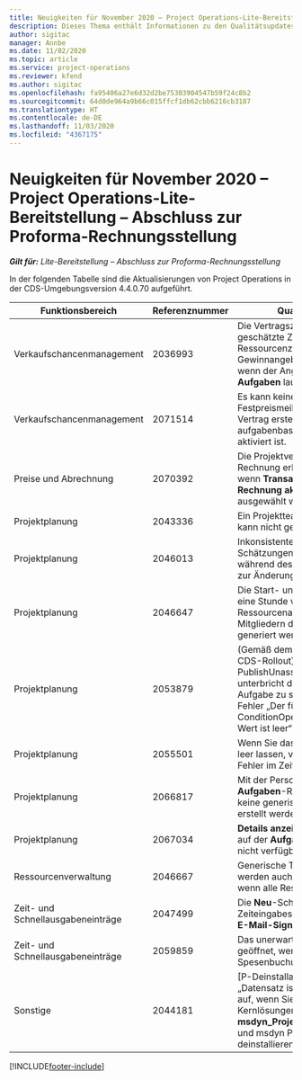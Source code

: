 ```yaml
---
title: Neuigkeiten für November 2020 – Project Operations-Lite-Bereitstellung – Abschluss zur Proforma-Rechnungsstellung
description: Dieses Thema enthält Informationen zu den Qualitätsupdates, die in der Version von Project Operations-Lite-Bereitstellung – Abschluss zur Proforma-Rechnungsstellung vom November 2020 verfügbar sind.
author: sigitac
manager: Annbe
ms.date: 11/02/2020
ms.topic: article
ms.service: project-operations
ms.reviewer: kfend
ms.author: sigitac
ms.openlocfilehash: fa95406a27e6d32d2be75303904547b59f24c8b2
ms.sourcegitcommit: 64d0de964a9b66c015ffcf1db62cbb6216cb3187
ms.translationtype: HT
ms.contentlocale: de-DE
ms.lasthandoff: 11/03/2020
ms.locfileid: "4367175"
---
```

# <a name="whats-new-november-2020---project-operations-lite-deployment---deal-to-proforma-invoicing"></a>Neuigkeiten für November 2020 – Project Operations-Lite-Bereitstellung – Abschluss zur Proforma-Rechnungsstellung

_**Gilt für:** Lite-Bereitstellung – Abschluss zur Proforma-Rechnungsstellung_

In der folgenden Tabelle sind die Aktualisierungen von Project Operations in der CDS-Umgebungsversion 4.4.0.70 aufgeführt.

| Funktionsbereich                 | Referenznummer | Qualitätsupdate                                                                                                                                                                    |
|------------------------------|------------------|-----------------------------------------------------------------------------------------------------------------------------------------------------------------------------------|
|   Verkaufschancenmanagement       | 2036993          | Die Vertragszeilen für die geschätzte Zeilen- und Ressourcenzuweisung werden bei Gewinnangeboten aktualisiert, wenn der Angebotszeilentyp **Alle Aufgaben** lautet.                                                 |
|   Verkaufschancenmanagement       | 2071514          | Es kann keine Rechnung für einen Festpreismeilenstein für einen Vertrag erstellt werden, für den die aufgabenbasierte Abrechnung aktiviert ist.                                                                          |
| Preise und Abrechnung          | 2070392          | Die Projektvertragszeilen auf der Rechnung erhöhen sich jedes Mal, wenn **Transaktionen für Rechnung aktualisieren** ausgewählt wird.                                                                       |
| Projektplanung             | 2043336          | Ein Projektteammitgliedsdatensatz kann nicht gelöscht werden.                                                                                                                                    |
| Projektplanung             | 2046013          | Inkonsistentes Verhalten für Schätzungen von Tag-Spalten während des Ladens im Vergleich zur Änderung des Zeitphasentyps.                                                                                   |
| Projektplanung             | 2046647          | Die Start- und Endzeiten sind um eine Stunde verschoben, wenn Ressourcenanforderungen von Mitgliedern des Projektteams generiert werden.                                                                      |
| Projektplanung             | 2053879          | (Gemäß dem bevorstehenden CDS-Rollout) PublishUnassignedAssignments unterbricht den Versuch, eine Aufgabe zu speichern, wenn der Fehler „Der für ConditionOperator.In übergebene Wert ist leer“ angezeigt wird. |
| Projektplanung             | 2055501          | Wenn Sie das **Projektstartdatum** leer lassen, verursacht dies einen Fehler im Zeitplan.                                                                                                      |
| Projektplanung             | 2066817          | Mit der Personenauswahl auf der **Aufgaben**-Registerkarte kann keine generische Ressource erstellt werden.                                                                                               |
| Projektplanung             | 2067034          | **Details anzeigen**-Schaltfläche ist auf der **Aufgabendetails**-Seite nicht verfügbar.                                                                                                         |
| Ressourcenverwaltung          | 2046667          | Generische Teammitglieder werden auch dann nicht gelöscht, wenn alle Ressourcen erfüllt sind.                                                                                                     |
| Zeit- und Schnellausgabeneinträge | 2047499          | Die **Neu**-Schaltfläche auf der Zeiteingabeseite öffnet die **Neue E-Mail-Signatur**-Seite.                                                                                               |
| Zeit- und Schnellausgabeneinträge | 2059859          | Das unerwartete Popup wird geöffnet, wenn eine Spesenbuchung erstellt wird.                                                                                                                         |
| Sonstige                        | 2044181          | [P-Deinstallation] – Der Fehler „Datensatz ist nicht verfügbar“ tritt auf, wenn Sie versuchen, die Kernlösungen von **msdyn_ProjectServiceCore_Patch** und msdyn Project Service zu deinstallieren.        |


[!INCLUDE[footer-include](../../includes/footer-banner.md)]